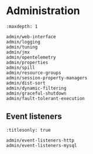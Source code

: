 # Administration

```{toctree}
:maxdepth: 1

admin/web-interface
admin/logging
admin/tuning
admin/jmx
admin/opentelemetry
admin/properties
admin/spill
admin/resource-groups
admin/session-property-managers
admin/dist-sort
admin/dynamic-filtering
admin/graceful-shutdown
admin/fault-tolerant-execution
```

## Event listeners

```{toctree}
:titlesonly: true

admin/event-listeners-http
admin/event-listeners-mysql
```
